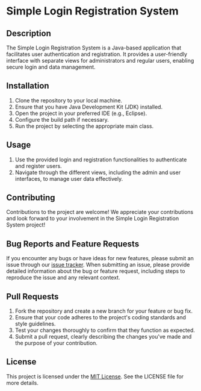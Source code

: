 # Simple Login Registration System

## Description

The Simple Login Registration System is a Java-based application that facilitates user authentication and registration. It provides a user-friendly interface with separate views for administrators and regular users, enabling secure login and data management.

## Installation

1. Clone the repository to your local machine.
2. Ensure that you have Java Development Kit (JDK) installed.
3. Open the project in your preferred IDE (e.g., Eclipse).
4. Configure the build path if necessary.
5. Run the project by selecting the appropriate main class.

## Usage

1. Use the provided login and registration functionalities to authenticate and register users.
2. Navigate through the different views, including the admin and user interfaces, to manage user data effectively.

## Contributing

Contributions to the project are welcome!
We appreciate your contributions and look forward to your involvement in the Simple Login Registration System project!

## Bug Reports and Feature Requests

If you encounter any bugs or have ideas for new features, please submit an issue through our [issue tracker](https://github.com/CodeDiscoverer/Simple-Login-Registration-System/issues). When submitting an issue, please provide detailed information about the bug or feature request, including steps to reproduce the issue and any relevant context.

## Pull Requests

1. Fork the repository and create a new branch for your feature or bug fix.
2. Ensure that your code adheres to the project's coding standards and style guidelines.
3. Test your changes thoroughly to confirm that they function as expected.
4. Submit a pull request, clearly describing the changes you've made and the purpose of your contribution.

## License

This project is licensed under the [MIT License](https://opensource.org/licenses/MIT). See the LICENSE file for more details.